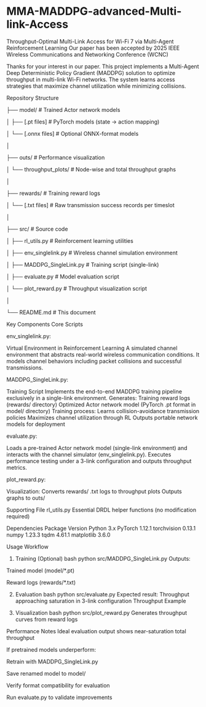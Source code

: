 # MMA-MADDPG-advanced-Multi-link-Access
Throughput-Optimal Multi-Link Access for Wi-Fi 7 via Multi-Agent Reinforcement Learning
Our paper has been accepted by 2025 IEEE Wireless Communications and Networking Conference (WCNC)

Thanks for your interest in our paper. This project implements a Multi-Agent Deep Deterministic Policy Gradient (MADDPG) solution to optimize throughput in multi-link Wi-Fi networks. The system learns access strategies that maximize channel utilization while minimizing collisions.

Repository Structure

├── model/              # Trained Actor network models

│   ├── [.pt files]     # PyTorch models (state → action mapping)

│   └── [.onnx files]   # Optional ONNX-format models

│

├── outs/               # Performance visualization

│   └── throughput_plots/  # Node-wise and total throughput graphs

│

├── rewards/            # Training reward logs

│   └── [.txt files]    # Raw transmission success records per timeslot

│

├── src/                # Source code

│   ├── rl_utils.py        # Reinforcement learning utilities

│   ├── env_singlelink.py  # Wireless channel simulation environment

│   ├── MADDPG_SingleLink.py  # Training script (single-link)

│   ├── evaluate.py        # Model evaluation script

│   └── plot_reward.py     # Throughput visualization script

│

└── README.md           # This document

Key Components
Core Scripts

env_singlelink.py:


Virtual Environment in Reinforcement Learning
A simulated channel environment that abstracts real-world wireless communication conditions. It models channel behaviors including packet collisions and successful transmissions.

MADDPG_SingleLink.py:

Training Script
Implements the end-to-end MADDPG training pipeline exclusively in a single-link environment. Generates:
Training reward logs (rewards/ directory)
Optimized Actor network model (PyTorch .pt format in model/ directory)
Training process:
Learns collision-avoidance transmission policies
Maximizes channel utilization through RL
Outputs portable network models for deployment

evaluate.py:

Loads a pre-trained Actor network model (single-link environment) and interacts with the channel simulator (env_singlelink.py). Executes performance testing under a 3-link configuration and outputs throughput metrics.

plot_reward.py:

Visualization:
Converts rewards/ .txt logs to throughput plots
Outputs graphs to outs/

Supporting File
rl_utils.py
Essential DRDL helper functions (no modification required)

Dependencies
Package	Version
Python	3.x
PyTorch	1.12.1
torchvision	0.13.1
numpy	1.23.3
tqdm	4.61.1
matplotlib	3.6.0

Usage Workflow
1. Training (Optional)
bash
python src/MADDPG_SingleLink.py
Outputs:

Trained model (model/*.pt)

Reward logs (rewards/*.txt)

2. Evaluation
bash
python src/evaluate.py
Expected result:
Throughput approaching saturation in 3-link configuration
Throughput Example

3. Visualization
bash
python src/plot_reward.py
Generates throughput curves from reward logs

Performance Notes
Ideal evaluation output shows near-saturation total throughput

If pretrained models underperform:

Retrain with MADDPG_SingleLink.py

Save renamed model to model/

Verify format compatibility for evaluation

Run evaluate.py to validate improvements
